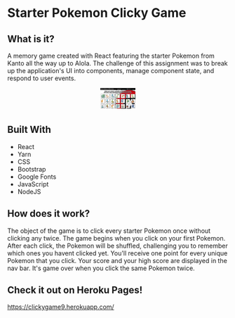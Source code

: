 <h1>Starter Pokemon Clicky Game</h1>

<h2>What is it?</h2>
A memory game created with React featuring the starter Pokemon from Kanto all the way up to Alola. The challenge of this assignment was to break up the application's UI into components, manage component state, and respond to user events.
<p>

<p align="center">
<img alt="Pokemon Clicky Game" src="./public/clickygame.png"" style="width: 80px;">
</p>

<h2>Built With</h2>
<ul>
  <li>React</li>
  <li>Yarn</li>
  <li>CSS</li>
  <li>Bootstrap</li>
  <li>Google Fonts</li>
  <li>JavaScript</li>
  <li>NodeJS</li>
</ul>

<h2>How does it work?</h2>
The object of the game is to click every starter Pokemon once without clicking any twice. The game begins when you click on your first Pokemon. After each click, the Pokemon will be shuffled, challenging you to remember which ones you havent clicked yet. You'll receive one point for every unique Pokemon that you click. Your score and your high score are displayed in the nav bar. It's game over when you click the same Pokemon twice.

<h2>Check it out on Heroku Pages!</h2>


https://clickygame9.herokuapp.com/
